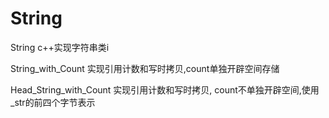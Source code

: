 # String
String c++实现字符串类i
   
String_with_Count 实现引用计数和写时拷贝,count单独开辟空间存储
  
Head_String_with_Count  实现引用计数和写时拷贝, count不单独开辟空间,使用_str的前四个字节表示
